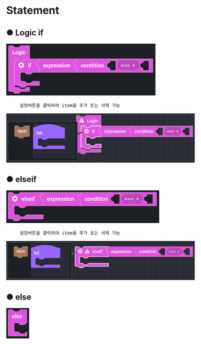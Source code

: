 # Statement

## ● Logic if

![](../../.gitbook/assets/image%20%2851%29.png)

         설정버튼을 클릭하여 item을 추가 또는 삭제 가능

![](../../.gitbook/assets/image%20%28114%29.png)

## ● elseif

![](../../.gitbook/assets/image%20%28131%29.png)

         설정버튼을 클릭하여 item을 추가 또는 삭제 가능

![](../../.gitbook/assets/image%20%28192%29.png)

## ● else

![](../../.gitbook/assets/image%20%2895%29.png)

